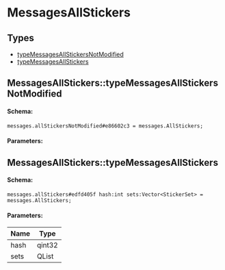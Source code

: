 # MessagesAllStickers

## Types

* [typeMessagesAllStickersNotModified](#messagesallstickerstypemessagesallstickersnotmodified)
* [typeMessagesAllStickers](#messagesallstickerstypemessagesallstickers)

## MessagesAllStickers::typeMessagesAllStickersNotModified

#### Schema:

`messages.allStickersNotModified#e86602c3 = messages.AllStickers;`

#### Parameters:


## MessagesAllStickers::typeMessagesAllStickers

#### Schema:

`messages.allStickers#edfd405f hash:int sets:Vector<StickerSet> = messages.AllStickers;`

#### Parameters:

|Name|Type|
|----|----|
|hash|qint32|
|sets|QList<StickerSet>|

